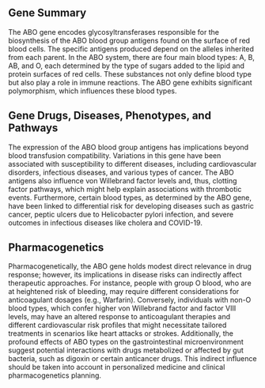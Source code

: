 ## Gene Summary
The ABO gene encodes glycosyltransferases responsible for the biosynthesis of the ABO blood group antigens found on the surface of red blood cells. The specific antigens produced depend on the alleles inherited from each parent. In the ABO system, there are four main blood types: A, B, AB, and O, each determined by the type of sugars added to the lipid and protein surfaces of red cells. These substances not only define blood type but also play a role in immune reactions. The ABO gene exhibits significant polymorphism, which influences these blood types.

## Gene Drugs, Diseases, Phenotypes, and Pathways
The expression of the ABO blood group antigens has implications beyond blood transfusion compatibility. Variations in this gene have been associated with susceptibility to different diseases, including cardiovascular disorders, infectious diseases, and various types of cancer. The ABO antigens also influence von Willebrand factor levels and, thus, clotting factor pathways, which might help explain associations with thrombotic events. Furthermore, certain blood types, as determined by the ABO gene, have been linked to differential risk for developing diseases such as gastric cancer, peptic ulcers due to Helicobacter pylori infection, and severe outcomes in infectious diseases like cholera and COVID-19.

## Pharmacogenetics
Pharmacogenetically, the ABO gene holds modest direct relevance in drug response; however, its implications in disease risks can indirectly affect therapeutic approaches. For instance, people with group O blood, who are at heightened risk of bleeding, may require different considerations for anticoagulant dosages (e.g., Warfarin). Conversely, individuals with non-O blood types, which confer higher von Willebrand factor and factor VIII levels, may have an altered response to anticoagulant therapies and different cardiovascular risk profiles that might necessitate tailored treatments in scenarios like heart attacks or strokes. Additionally, the profound effects of ABO types on the gastrointestinal microenvironment suggest potential interactions with drugs metabolized or affected by gut bacteria, such as digoxin or certain anticancer drugs. This indirect influence should be taken into account in personalized medicine and clinical pharmacogenetics planning.